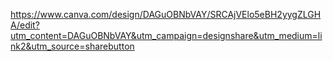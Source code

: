 https://www.canva.com/design/DAGuOBNbVAY/SRCAjVElo5eBH2yygZLGHA/edit?utm_content=DAGuOBNbVAY&utm_campaign=designshare&utm_medium=link2&utm_source=sharebutton
